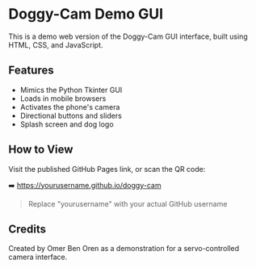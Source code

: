 # Doggy-Cam Demo GUI

This is a demo web version of the Doggy-Cam GUI interface, built using HTML, CSS, and JavaScript.

## Features

- Mimics the Python Tkinter GUI
- Loads in mobile browsers
- Activates the phone's camera
- Directional buttons and sliders
- Splash screen and dog logo

## How to View

Visit the published GitHub Pages link, or scan the QR code:

➡️ https://yourusername.github.io/doggy-cam

> Replace "yourusername" with your actual GitHub username

## Credits

Created by Omer Ben Oren as a demonstration for a servo-controlled camera interface.
